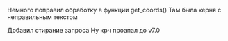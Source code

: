 Немного поправил обработку в функции get_coords()
Там была херня с неправильным текстом

Добавил стирание запроса
Ну крч проапал до v7.0
